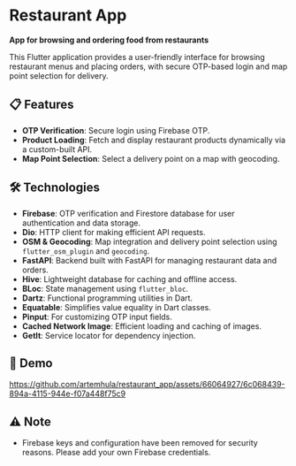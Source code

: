 # Restaurant App

**App for browsing and ordering food from restaurants**

This Flutter application provides a user-friendly interface for browsing restaurant menus and placing orders, with secure OTP-based login and map point selection for delivery.

## 📋 Features
- **OTP Verification**: Secure login using Firebase OTP.
- **Product Loading**: Fetch and display restaurant products dynamically via a custom-built API.
- **Map Point Selection**: Select a delivery point on a map with geocoding.

## 🛠️ Technologies
- **Firebase**: OTP verification and Firestore database for user authentication and data storage.
- **Dio**: HTTP client for making efficient API requests.
- **OSM & Geocoding**: Map integration and delivery point selection using `flutter_osm_plugin` and `geocoding`.
- **FastAPI**: Backend built with FastAPI for managing restaurant data and orders.
- **Hive**: Lightweight database for caching and offline access.
- **BLoc**: State management using `flutter_bloc`.
- **Dartz**: Functional programming utilities in Dart.
- **Equatable**: Simplifies value equality in Dart classes.
- **Pinput**: For customizing OTP input fields.
- **Cached Network Image**: Efficient loading and caching of images.
- **GetIt**: Service locator for dependency injection.

## 🎥 Demo
https://github.com/artemhula/restaurant_app/assets/66064927/6c068439-894a-4115-944e-f07a448f75c9

## ⚠️ Note
- Firebase keys and configuration have been removed for security reasons. Please add your own Firebase credentials.
